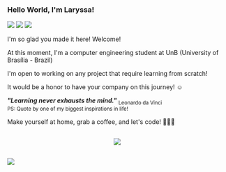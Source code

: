 
### Hello World, I'm Laryssa! 

<div>

<a href="mailto:contatolaryssaf@gmail.com"><img src="https://img.shields.io/badge/-Gmail-%23333?style=for-the-badge&logo=gmail&logoColor=white" target="_blank"></a>
<a href="https://www.linkedin.com/in/laryssaoliferreira" target="_blank"><img src="https://img.shields.io/badge/-LinkedIn-%230077B5?style=for-the-badge&logo=linkedin&logoColor=white" target="_blank"></a>
<a href="https://medium.com/@laryssa.ferreira" target="_blank"><img src="https://img.shields.io/badge/Medium-12100E?style=for-the-badge&logo=medium&logoColor=white" target="_blank"></a>  

</div>

I'm so glad you made it here! Welcome!

At this moment, I'm a computer engineering student at UnB (University of Brasília - Brazil)

I'm open to working on any project that require learning from scratch! 

It would be a honor to have your company on this journey! ☺️ <br>

***"Learning never exhausts the mind."***
<sub> Leonardo da Vinci </sub> <br>
<sup> PS: Quote by one of my biggest inspirations in life!</sup>

Make yourself at home, grab a coffee, and let's code! 👩🏻‍💻

##

<div align="center">
 <a href="https://linktr.ee/laryferreira">
 <a href="https://github.com/laryferreira">
 <a href=""> <img align="center" src="https://github-readme-stats-sigma-five.vercel.app/api/top-langs/?username=laryferreira&theme=react&line_height=40&hide=css"/> </a>
 
</div>

  ##
  <div align="left">
  <img src="https://img.shields.io/badge/Python-14354C?style=for-the-badge&logo=python&logoColor=white"/>
  </div>
